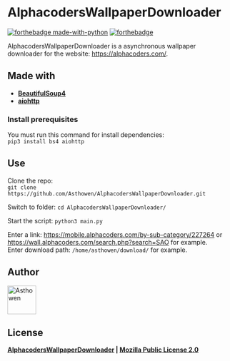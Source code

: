 # AlphacodersWallpaperDownloader

[![forthebadge made-with-python](https://ForTheBadge.com/images/badges/made-with-python.svg)](https://www.python.org/) [![forthebadge](https://forthebadge.com/images/badges/uses-git.svg)](https://github.com/)

AlphacodersWallpaperDownloader is a asynchronous wallpaper downloader for the website: https://alphacoders.com/.

## Made with
* [**BeautifulSoup4**](https://pypi.org/project/bs4/)
* [**aiohttp**](https://pypi.org/project/aiohttp/)

### Install prerequisites
You must run this command for install dependencies: 
<br>
`pip3 install bs4 aiohttp`

## Use
Clone the repo: 
<br>
`git clone https://github.com/Asthowen/AlphacodersWallpaperDownloader.git`

Switch to folder: `cd AlphacodersWallpaperDownloader/`

Start the script: `python3 main.py`

Enter a link: https://mobile.alphacoders.com/by-sub-category/227264 or https://wall.alphacoders.com/search.php?search=SAO for example.
<br>
Enter download path: `/home/asthowen/download/` for example.

## Author
[<img width="64" src="https://avatars3.githubusercontent.com/u/59535754?s=400&u=48aecdd175dd2dd8867ae063f1973b64d298220b&v=4" alt="Asthowen">](https://github.com/Asthowen)

## License
**[AlphacodersWallpaperDownloader](https://github.com/Asthowen/AlphacodersWallpaperDownloader) | [Mozilla Public License 2.0](https://github.com/Asthowen/AlphacodersWallpaperDownloader/blob/main/LICENSE)**